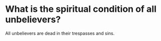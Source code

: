 # What is the spiritual condition of all unbelievers?

All unbelievers are dead in their trespasses and sins.

